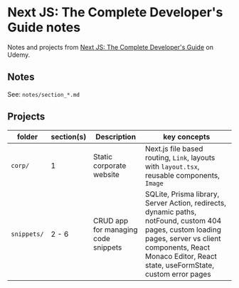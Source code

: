 # Next JS: The Complete Developer's Guide notes

Notes and projects from [Next JS: The Complete Developer's Guide](https://www.udemy.com/course/next-js-the-complete-developers-guide) on Udemy.

## Notes

See: `notes/section_*.md`

## Projects

| folder | section(s) | Description | key concepts |
| ------ | ------- | ----------- | ------------ |
| `corp/` | 1 | Static corporate website | Next.js file based routing, `Link`, layouts with `layout.tsx`, reusable components, `Image` |
| `snippets/` | 2 - 6 | CRUD app for managing code snippets | SQLite, Prisma library, Server Action, redirects, dynamic paths, notFound, custom 404 pages, custom loading pages, server vs client components, React Monaco Editor, React state, useFormState, custom error pages  |
